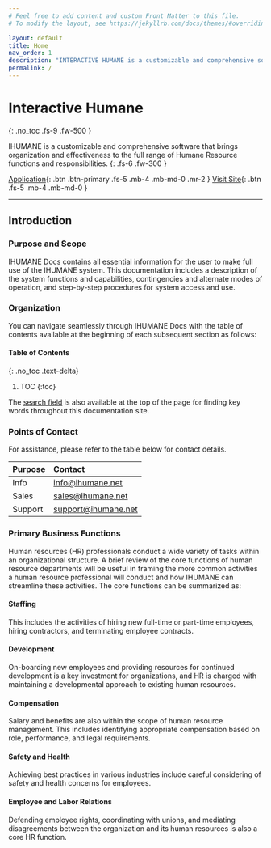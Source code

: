 ```yaml
---
# Feel free to add content and custom Front Matter to this file.
# To modify the layout, see https://jekyllrb.com/docs/themes/#overriding-theme-defaults

layout: default
title: Home
nav_order: 1
description: "INTERACTIVE HUMANE is a customizable and comprehensive software that brings organization and effectiveness to the full range of Human Resource functions and responsibilities"
permalink: /
---
```


# Interactive Humane
{: .no_toc .fs-9 .fw-500 }

IHUMANE is a customizable and comprehensive software that brings organization and effectiveness to the full range of Humane Resource functions and responsibilities.
{: .fs-6 .fw-300 }

[Application](https://app.ihumane.net){: .btn .btn-primary .fs-5 .mb-4 .mb-md-0 .mr-2 } [Visit Site](https://ihumane.net){: .btn .fs-5 .mb-4 .mb-md-0 }

---

## Introduction




### Purpose and Scope
IHUMANE Docs contains all essential information for the user to make full use of the IHUMANE system. This documentation includes a description of the system functions and capabilities, contingencies and alternate modes of operation, and step-by-step procedures for system access and use. 

### Organization
You can navigate seamlessly through IHUMANE Docs with the table of contents available at the beginning of each subsequent section as follows:

#### Table of Contents
{: .no_toc .text-delta}
1. TOC 
{:toc}

The [search field](#top) is also available at the top of the page for finding key words throughout this documentation site.

### Points of Contact
For assistance, please refer to the table below for contact details.

| Purpose      | Contact             |
|:-------------|:--------------------|
| Info         | info@ihumane.net    |
| Sales        | sales@ihumane.net   |
| Support      | support@ihumane.net |


### Primary Business Functions
Human resources (HR) professionals conduct a wide variety of tasks within an organizational structure. A brief review of the core functions of human resource departments will be useful in framing the more common activities a human resource professional will conduct and how IHUMANE can streamline these activities. The core functions can be summarized as:

#### Staffing
This includes the activities of hiring new full-time or part-time employees, hiring contractors, and terminating employee contracts.

<!-- - Identifying and fulfilling talent needs (through recruitment, primarily)
- Utilizing various recruitment technologies to acquire a high volume of applicants (and to filter based on experience)
- Terminating contracts when necessary
- Maintaining ethical hiring practices and aligning with the regulatory environment
- Writing employee contracts and negotiating salary and benefits -->

#### Development
On-boarding new employees and providing resources for continued development is a key investment for organizations, and HR is charged with maintaining a developmental approach to existing human resources.

<!-- - Training and preparing new employees for their role
- Providing training opportunities (internal training, educational programs, conferences, etc.) to keep employees up to date in their respective fields
- Preparing management prospects and providing feedback to employees and managers -->

#### Compensation
Salary and benefits are also within the scope of human resource management. This includes identifying appropriate compensation based on role, performance, and legal requirements.

<!-- - Setting compensation levels to match the market, using benchmarks such as industry standards for a given job function
- Negotiating group health insurance rates, retirement plans, and other benefits with third party providers
- Discussing raises and other compensation increases and/or decreases with employees in the organization
- Ensuring compliance with legal and cultural expectations when it comes to employee compensation -->

#### Safety and Health
Achieving best practices in various industries include careful considering of safety and health concerns for employees.


#### Employee and Labor Relations
Defending employee rights, coordinating with unions, and mediating disagreements between the organization and its human resources is also a core HR function.

<!-- - Mediating disagreements between employees and employers
- Mediating disagreements between employees and other employees -->
<!-- - Considering claims of harassment and other workplace abuses
- Discussing employee rights with unions, management, and stakeholders
- Acting as the voice of the organization and/or the voice of the employees during any broader organizational issues pertaining to employee welfare -->


<!-- 
#### Organizational Units
Organization structure of hr & payroll administration, cutting across private & public sectors. This includes:

- Multi-Station Employee Management
- Department Groups Management
- Bank/Pay-Point Management
- Employee Categorization according to Job Description, Rank and Pay-Groups

#### Employment and Personnel Data 
Employee data capture, cutting across all aspects of employee management ranging from previous employments to employee personal data and qualification. This includes:

- Employee Unique Identification Creation
- Employee Personal Data
- Educational Qualifications/Academic Details
- Work Experiences
- Official Details 
- Salary Pay-points and Bank Branches
- NYSC Details

#### Biometrics
Realtime employee fingerprint capture for impersonation prevention and attendance monitoring.

#### Payroll Administration
Payroll process suited to your organization's payroll needs

#### Employee Self-Service
Exposing employees to the full range of hr activities. This includes:

- Accessing Personal Information 
- Loan Application
- Leave Application
- Training and CBT
- Payslip Information 
- Organization Engagement -->

 
